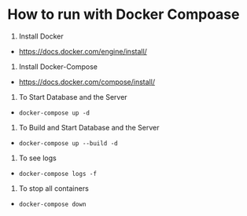 # How to run with Docker Compoase

1. Install Docker

- https://docs.docker.com/engine/install/

1. Install Docker-Compose

- https://docs.docker.com/compose/install/

1. To Start Database and the Server

- `docker-compose up -d`

1. To Build and Start Database and the Server

- `docker-compose up --build -d`

1. To see logs

- `docker-compose logs -f`

1. To stop all containers

- `docker-compose down`
